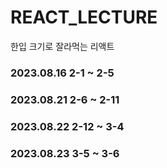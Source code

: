 # REACT_LECTURE

한입 크기로 잘라먹는 리액트

### 2023.08.16 2-1 ~ 2-5

### 2023.08.21 2-6 ~ 2-11

### 2023.08.22 2-12 ~ 3-4

### 2023.08.23 3-5 ~ 3-6
